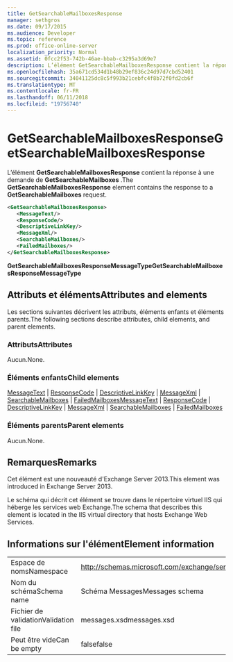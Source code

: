 ```yaml
---
title: GetSearchableMailboxesResponse
manager: sethgros
ms.date: 09/17/2015
ms.audience: Developer
ms.topic: reference
ms.prod: office-online-server
localization_priority: Normal
ms.assetid: 0fcc2f53-742b-46ae-bbab-c3295a3d69e7
description: L’élément GetSearchableMailboxesResponse contient la réponse à une demande de GetSearchableMailboxes.
ms.openlocfilehash: 35a671cd534d1b48b29ef836c24d97d7cbd52401
ms.sourcegitcommit: 34041125dc8c5f993b21cebfc4f8b72f0fd2cb6f
ms.translationtype: MT
ms.contentlocale: fr-FR
ms.lasthandoff: 06/11/2018
ms.locfileid: "19756740"
---
```

# <a name="getsearchablemailboxesresponse"></a><span data-ttu-id="31fa6-103">GetSearchableMailboxesResponse</span><span class="sxs-lookup"><span data-stu-id="31fa6-103">GetSearchableMailboxesResponse</span></span>

<span data-ttu-id="31fa6-104">L’élément **GetSearchableMailboxesResponse** contient la réponse à une demande de **GetSearchableMailboxes** .</span><span class="sxs-lookup"><span data-stu-id="31fa6-104">The **GetSearchableMailboxesResponse** element contains the response to a **GetSearchableMailboxes** request.</span></span> 
  
```XML
<GetSearchableMailboxesResponse>
   <MessageText/>
   <ResponseCode/>
   <DescriptiveLinkKey/>
   <MessageXml/>
   <SearchableMailboxes/>
   <FailedMailboxes/>
</GetSearchableMailboxesResponse>
```

 <span data-ttu-id="31fa6-105">**GetSearchableMailboxesResponseMessageType**</span><span class="sxs-lookup"><span data-stu-id="31fa6-105">**GetSearchableMailboxesResponseMessageType**</span></span>
## <a name="attributes-and-elements"></a><span data-ttu-id="31fa6-106">Attributs et éléments</span><span class="sxs-lookup"><span data-stu-id="31fa6-106">Attributes and elements</span></span>

<span data-ttu-id="31fa6-107">Les sections suivantes décrivent les attributs, éléments enfants et éléments parents.</span><span class="sxs-lookup"><span data-stu-id="31fa6-107">The following sections describe attributes, child elements, and parent elements.</span></span>
  
### <a name="attributes"></a><span data-ttu-id="31fa6-108">Attributs</span><span class="sxs-lookup"><span data-stu-id="31fa6-108">Attributes</span></span>

<span data-ttu-id="31fa6-109">Aucun.</span><span class="sxs-lookup"><span data-stu-id="31fa6-109">None.</span></span>
  
### <a name="child-elements"></a><span data-ttu-id="31fa6-110">Éléments enfants</span><span class="sxs-lookup"><span data-stu-id="31fa6-110">Child elements</span></span>

<span data-ttu-id="31fa6-111">[MessageText](messagetext.md) | [ResponseCode](responsecode.md) | [DescriptiveLinkKey](descriptivelinkkey.md) | [MessageXml](messagexml.md) | [SearchableMailboxes](searchablemailboxes.md) | [FailedMailboxes](failedmailboxes.md)</span><span class="sxs-lookup"><span data-stu-id="31fa6-111">[MessageText](messagetext.md) | [ResponseCode](responsecode.md) | [DescriptiveLinkKey](descriptivelinkkey.md) | [MessageXml](messagexml.md) | [SearchableMailboxes](searchablemailboxes.md) | [FailedMailboxes](failedmailboxes.md)</span></span>
  
### <a name="parent-elements"></a><span data-ttu-id="31fa6-112">Éléments parents</span><span class="sxs-lookup"><span data-stu-id="31fa6-112">Parent elements</span></span>

<span data-ttu-id="31fa6-113">Aucun.</span><span class="sxs-lookup"><span data-stu-id="31fa6-113">None.</span></span>
  
## <a name="remarks"></a><span data-ttu-id="31fa6-114">Remarques</span><span class="sxs-lookup"><span data-stu-id="31fa6-114">Remarks</span></span>

<span data-ttu-id="31fa6-115">Cet élément est une nouveauté d'Exchange Server 2013.</span><span class="sxs-lookup"><span data-stu-id="31fa6-115">This element was introduced in Exchange Server 2013.</span></span>
  
<span data-ttu-id="31fa6-116">Le schéma qui décrit cet élément se trouve dans le répertoire virtuel IIS qui héberge les services web Exchange.</span><span class="sxs-lookup"><span data-stu-id="31fa6-116">The schema that describes this element is located in the IIS virtual directory that hosts Exchange Web Services.</span></span>
  
## <a name="element-information"></a><span data-ttu-id="31fa6-117">Informations sur l'élément</span><span class="sxs-lookup"><span data-stu-id="31fa6-117">Element information</span></span>

|||
|:-----|:-----|
|<span data-ttu-id="31fa6-118">Espace de noms</span><span class="sxs-lookup"><span data-stu-id="31fa6-118">Namespace</span></span>  <br/> |http://schemas.microsoft.com/exchange/services/2006/messages  <br/> |
|<span data-ttu-id="31fa6-119">Nom du schéma</span><span class="sxs-lookup"><span data-stu-id="31fa6-119">Schema name</span></span>  <br/> |<span data-ttu-id="31fa6-120">Schéma Messages</span><span class="sxs-lookup"><span data-stu-id="31fa6-120">Messages schema</span></span>  <br/> |
|<span data-ttu-id="31fa6-121">Fichier de validation</span><span class="sxs-lookup"><span data-stu-id="31fa6-121">Validation file</span></span>  <br/> |<span data-ttu-id="31fa6-122">messages.xsd</span><span class="sxs-lookup"><span data-stu-id="31fa6-122">messages.xsd</span></span>  <br/> |
|<span data-ttu-id="31fa6-123">Peut être vide</span><span class="sxs-lookup"><span data-stu-id="31fa6-123">Can be empty</span></span>  <br/> |<span data-ttu-id="31fa6-124">false</span><span class="sxs-lookup"><span data-stu-id="31fa6-124">false</span></span>  <br/> |
   

